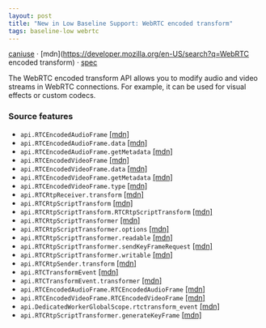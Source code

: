 ```yaml
---
layout: post
title: "New in Low Baseline Support: WebRTC encoded transform"
tags: baseline-low webrtc
---
```


[caniuse](https://caniuse.com/?search=webrtc-encoded-transform) · [mdn](https://developer.mozilla.org/en-US/search?q=WebRTC encoded transform) · [spec](https://w3c.github.io/webrtc-encoded-transform/)

The WebRTC encoded transform API allows you to modify audio and video streams in WebRTC connections. For example, it can be used for visual effects or custom codecs.

### Source features

- ``api.RTCEncodedAudioFrame`` [[mdn]](https://developer.mozilla.org/en-US/search?q=api.RTCEncodedAudioFrame)
- ``api.RTCEncodedAudioFrame.data`` [[mdn]](https://developer.mozilla.org/en-US/search?q=api.RTCEncodedAudioFrame.data)
- ``api.RTCEncodedAudioFrame.getMetadata`` [[mdn]](https://developer.mozilla.org/en-US/search?q=api.RTCEncodedAudioFrame.getMetadata)
- ``api.RTCEncodedVideoFrame`` [[mdn]](https://developer.mozilla.org/en-US/search?q=api.RTCEncodedVideoFrame)
- ``api.RTCEncodedVideoFrame.data`` [[mdn]](https://developer.mozilla.org/en-US/search?q=api.RTCEncodedVideoFrame.data)
- ``api.RTCEncodedVideoFrame.getMetadata`` [[mdn]](https://developer.mozilla.org/en-US/search?q=api.RTCEncodedVideoFrame.getMetadata)
- ``api.RTCEncodedVideoFrame.type`` [[mdn]](https://developer.mozilla.org/en-US/search?q=api.RTCEncodedVideoFrame.type)
- ``api.RTCRtpReceiver.transform`` [[mdn]](https://developer.mozilla.org/en-US/search?q=api.RTCRtpReceiver.transform)
- ``api.RTCRtpScriptTransform`` [[mdn]](https://developer.mozilla.org/en-US/search?q=api.RTCRtpScriptTransform)
- ``api.RTCRtpScriptTransform.RTCRtpScriptTransform`` [[mdn]](https://developer.mozilla.org/en-US/search?q=api.RTCRtpScriptTransform.RTCRtpScriptTransform)
- ``api.RTCRtpScriptTransformer`` [[mdn]](https://developer.mozilla.org/en-US/search?q=api.RTCRtpScriptTransformer)
- ``api.RTCRtpScriptTransformer.options`` [[mdn]](https://developer.mozilla.org/en-US/search?q=api.RTCRtpScriptTransformer.options)
- ``api.RTCRtpScriptTransformer.readable`` [[mdn]](https://developer.mozilla.org/en-US/search?q=api.RTCRtpScriptTransformer.readable)
- ``api.RTCRtpScriptTransformer.sendKeyFrameRequest`` [[mdn]](https://developer.mozilla.org/en-US/search?q=api.RTCRtpScriptTransformer.sendKeyFrameRequest)
- ``api.RTCRtpScriptTransformer.writable`` [[mdn]](https://developer.mozilla.org/en-US/search?q=api.RTCRtpScriptTransformer.writable)
- ``api.RTCRtpSender.transform`` [[mdn]](https://developer.mozilla.org/en-US/search?q=api.RTCRtpSender.transform)
- ``api.RTCTransformEvent`` [[mdn]](https://developer.mozilla.org/en-US/search?q=api.RTCTransformEvent)
- ``api.RTCTransformEvent.transformer`` [[mdn]](https://developer.mozilla.org/en-US/search?q=api.RTCTransformEvent.transformer)
- ``api.RTCEncodedAudioFrame.RTCEncodedAudioFrame`` [[mdn]](https://developer.mozilla.org/en-US/search?q=api.RTCEncodedAudioFrame.RTCEncodedAudioFrame)
- ``api.RTCEncodedVideoFrame.RTCEncodedVideoFrame`` [[mdn]](https://developer.mozilla.org/en-US/search?q=api.RTCEncodedVideoFrame.RTCEncodedVideoFrame)
- ``api.DedicatedWorkerGlobalScope.rtctransform_event`` [[mdn]](https://developer.mozilla.org/en-US/search?q=api.DedicatedWorkerGlobalScope.rtctransform_event)
- ``api.RTCRtpScriptTransformer.generateKeyFrame`` [[mdn]](https://developer.mozilla.org/en-US/search?q=api.RTCRtpScriptTransformer.generateKeyFrame)
